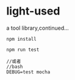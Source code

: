 # light-used
a tool library,continued...

```
npm install

npm run test

//或者
//bash
DEBUG=test mocha
```



